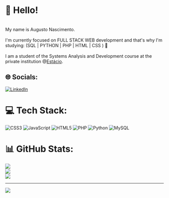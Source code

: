 # 💫 Hello!
<br>My name is Augusto Nascimento.<br><br>I'm currently focused on FULL STACK WEB development and that's why I'm studying: (SQL | PYTHON | PHP | HTML | CSS ) 🚀<br><br>I am a student of the Systems Analysis and Development course at the private institution @<a href="https://estacio.br/" target="_blank" rel="noopener noreferrer">Estácio</a>.




## 🌐 Socials:
[![LinkedIn](https://img.shields.io/badge/LinkedIn-%230077B5.svg?logo=linkedin&logoColor=white)](https://linkedin.com/in/augusto-nascimento-de-almeida-9a23ba252) 

# 💻 Tech Stack:
![CSS3](https://img.shields.io/badge/css3-%231572B6.svg?style=for-the-badge&logo=css3&logoColor=white) ![JavaScript](https://img.shields.io/badge/javascript-%23323330.svg?style=for-the-badge&logo=javascript&logoColor=%23F7DF1E) ![HTML5](https://img.shields.io/badge/html5-%23E34F26.svg?style=for-the-badge&logo=html5&logoColor=white) ![PHP](https://img.shields.io/badge/php-%23777BB4.svg?style=for-the-badge&logo=php&logoColor=white) ![Python](https://img.shields.io/badge/python-3670A0?style=for-the-badge&logo=python&logoColor=ffdd54) ![MySQL](https://img.shields.io/badge/mysql-%2300f.svg?style=for-the-badge&logo=mysql&logoColor=white)
# 📊 GitHub Stats:
![](https://github-readme-stats.vercel.app/api?username=AugustNasc&theme=dark&hide_border=true&include_all_commits=false&count_private=false)<br/>
![](https://github-readme-streak-stats.herokuapp.com/?user=AugustNasc&theme=dark&hide_border=true)<br/>
![](https://github-readme-stats.vercel.app/api/top-langs/?username=AugustNasc&theme=dark&hide_border=true&include_all_commits=false&count_private=false&layout=compact)

---
[![](https://visitcount.itsvg.in/api?id=AugustNasc&icon=0&color=0)](https://visitcount.itsvg.in)
